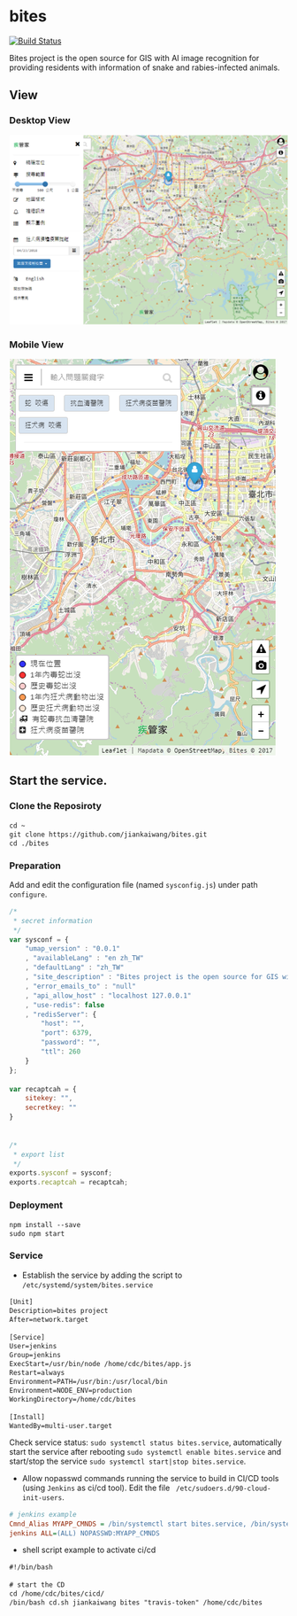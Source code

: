 # bites

[![Build Status](https://travis-ci.org/jiankaiwang/bites.svg?branch=master)](https://travis-ci.org/jiankaiwang/bites)

Bites project is the open source for GIS with AI image recognition for providing residents with information of snake and rabies-infected animals. 



## View



### Desktop View

![](./public/img/desktop_view.png)



### Mobile View

![](./public/img/mobile_view.png)



## Start the service.

### Clone the Reposiroty

```shell
cd ~
git clone https://github.com/jiankaiwang/bites.git
cd ./bites
```

### Preparation

Add and edit the configuration file (named `sysconfig.js`) under path `configure`.

```javascript
/*
 * secret information
 */
var sysconf = {
    "umap_version" : "0.0.1"
    , "availableLang" : "en zh_TW"
    , "defaultLang" : "zh_TW"
    , "site_description" : "Bites project is the open source for GIS with AI image recognition for providing residents with information of snake and rabies-infected animals."
    , "error_emails_to" : "null"
    , "api_allow_host" : "localhost 127.0.0.1"
    , "use-redis": false
    , "redisServer": {
        "host": "",
        "port": 6379,
        "password": "",
        "ttl": 260
    }
};

var recaptcah = {
    sitekey: "",
    secretkey: ""
}


/*
 * export list
 */
exports.sysconf = sysconf;
exports.recaptcah = recaptcah;
```

### Deployment

```shell
npm install --save
sudo npm start
```

### Service

* Establish the service by adding the script to `/etc/systemd/system/bites.service`

```shell
[Unit]
Description=bites project
After=network.target

[Service]
User=jenkins
Group=jenkins
ExecStart=/usr/bin/node /home/cdc/bites/app.js
Restart=always
Environment=PATH=/usr/bin:/usr/local/bin
Environment=NODE_ENV=production
WorkingDirectory=/home/cdc/bites

[Install]
WantedBy=multi-user.target
```

Check service status: `sudo systemctl status bites.service`, automatically start the service after rebooting `sudo systemctl enable bites.service` and start/stop the service `sudo systemctl start|stop bites.service`.

* Allow nopasswd commands running the service to build in CI/CD tools (using `Jenkins` as ci/cd tool). Edit the file ` /etc/sudoers.d/90-cloud-init-users`.

```ini
# jenkins example
Cmnd_Alias MYAPP_CMNDS = /bin/systemctl start bites.service, /bin/systemctl stop bites.service, /bin/systemctl restart bites.service, /usr/bin/node /home/cdc/bites/app.js
jenkins ALL=(ALL) NOPASSWD:MYAPP_CMNDS
```

* shell script example to activate ci/cd

```shell
#!/bin/bash

# start the CD
cd /home/cdc/bites/cicd/
/bin/bash cd.sh jiankaiwang bites "travis-token" /home/cdc/bites
```

